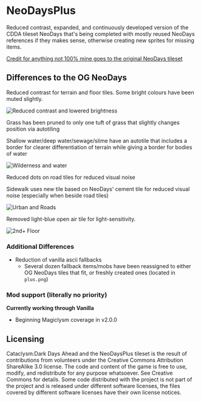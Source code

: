# NeoDaysPlus
Reduced contrast, expanded, and continuously developed version of the CDDA tileset NeoDays that's being completed with mostly reused NeoDays references if they makes sense, otherwise creating new sprites for missing items.

[Credit for anything not 100% mine goes to the original NeoDays tileset](https://github.com/I-am-Erk/CDDA-Tilesets)

## Differences to the OG NeoDays
Reduced contrast for terrain and floor tiles. Some bright colours have been muted slightly.

![Reduced contrast and lowered brightness](https://i.imgur.com/HjZFE5E.png)

Grass has been pruned to only one tuft of grass that slightly changes position via autotiling

Shallow water/deep water/sewage/slime have an autotile that includes a border for clearer differentiation of terrain while giving a border for bodies of water

![Wilderness and water](https://i.imgur.com/3jeyopn.png)

Reduced dots on road tiles for reduced visual noise

Sidewalk uses new tile based on NeoDays' cement tile for reduced visual noise (especially when beside road tiles)

![Urban and Roads](https://i.imgur.com/wWMy6jq.png)

Removed light-blue open air tile for light-sensitivity.

![2nd+ Floor](https://i.imgur.com/MbYYnNC.png)

### Additional Differences
- Reduction of vanilla ascii fallbacks
  - Several dozen fallback items/mobs have been reassigned to either OG NeoDays tiles that fit, or freshly created ones (located in `plus.png`)

### Mod support (literally no priority)
**Currently working through Vanilla**
- Beginning Magiclysm coverage in v2.0.0

## Licensing
Cataclysm:Dark Days Ahead and the NeoDaysPlus tileset is the result of contributions from volunteers under the Creative Commons Attribution ShareAlike 3.0 license. The code and content of the game is free to use, modify, and redistribute for any purpose whatsoever. See Creative Commons for details. Some code distributed with the project is not part of the project and is released under different software licenses, the files covered by different software licenses have their own license notices.
